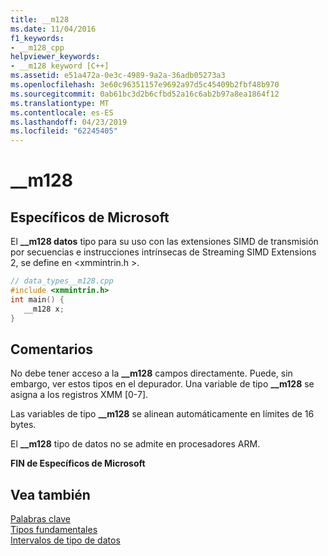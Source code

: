```yaml
---
title: __m128
ms.date: 11/04/2016
f1_keywords:
- __m128_cpp
helpviewer_keywords:
- __m128 keyword [C++]
ms.assetid: e51a472a-0e3c-4989-9a2a-36adb05273a3
ms.openlocfilehash: 3e60c96351157e9692a97d5c45409b2fbf48b970
ms.sourcegitcommit: 0ab61bc3d2b6cfbd52a16c6ab2b97a8ea1864f12
ms.translationtype: MT
ms.contentlocale: es-ES
ms.lasthandoff: 04/23/2019
ms.locfileid: "62245405"
---
```

# <a name="m128"></a>__m128

## <a name="microsoft-specific"></a>Específicos de Microsoft

El **__m128 datos** tipo para su uso con las extensiones SIMD de transmisión por secuencias e instrucciones intrínsecas de Streaming SIMD Extensions 2, se define en \<xmmintrin.h >.

```cpp
// data_types__m128.cpp
#include <xmmintrin.h>
int main() {
   __m128 x;
}
```

## <a name="remarks"></a>Comentarios

No debe tener acceso a la **__m128** campos directamente. Puede, sin embargo, ver estos tipos en el depurador. Una variable de tipo **__m128** se asigna a los registros XMM [0-7].

Las variables de tipo **__m128** se alinean automáticamente en límites de 16 bytes.

El **__m128** tipo de datos no se admite en procesadores ARM.

**FIN de Específicos de Microsoft**

## <a name="see-also"></a>Vea también

[Palabras clave](../cpp/keywords-cpp.md)<br/>
[Tipos fundamentales](../cpp/fundamental-types-cpp.md)<br/>
[Intervalos de tipo de datos](../cpp/data-type-ranges.md)